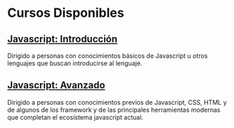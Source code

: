 <link rel="stylesheet" href="assets/css/main.css">

# Cursos Disponibles

## [Javascript: Introducción](https://galiprandi.github.io/cursos/javascript-introduction/)

Dirigido a personas con conocimientos básicos de Javascript u otros lenguajes que buscan introducirse al lenguaje.

## [Javascript: Avanzado](https://galiprandi.github.io/cursos/javascript-advanced/)

Dirigido a personas con conocimientos previos de Javascript, CSS, HTML y de algunos de los framework y de las principales herramientas modernas que completan el ecosistema javascript actual.
